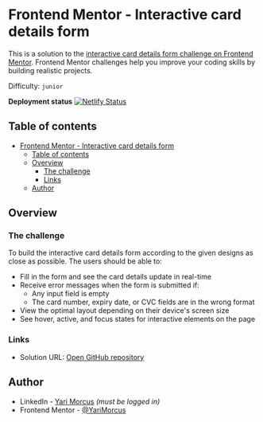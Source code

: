 # Frontend Mentor - Interactive card details form

This is a solution to the [interactive card details form challenge on Frontend Mentor](https://www.frontendmentor.io/challenges/interactive-card-details-form-XpS8cKZDWw). Frontend Mentor challenges help you improve your coding skills by building realistic projects.

Difficulty: `junior`

[//]: # 'Insert screenshot below'

**Deployment status** [![Netlify Status](https://api.netlify.com/api/v1/badges/5f046165-c1a4-46fe-a089-e84ec6402779/deploy-status)](https://app.netlify.com/sites/interactive-card-details-form-ym/deploys)

## Table of contents

- [Frontend Mentor - Interactive card details form](#frontend-mentor---interactive-card-details-form)
  - [Table of contents](#table-of-contents)
  - [Overview](#overview)
    - [The challenge](#the-challenge)
    - [Links](#links)
  - [Author](#author)

## Overview

### The challenge

To build the interactive card details form according to the given designs as close as possible.
The users should be able to:

- Fill in the form and see the card details update in real-time
- Receive error messages when the form is submitted if:
  - Any input field is empty
  - The card number, expiry date, or CVC fields are in the wrong format
- View the optimal layout depending on their device's screen size
- See hover, active, and focus states for interactive elements on the page

### Links

- Solution URL: [Open GitHub repository](https://github.com/YariMorcus/interactive-card-details-form)

[//]: # 'Insert following when online: - Live Site URL: [open Netlify / GitHub page][fill in link]'
[//]: # '## Project information'
[//]: # '### User stories and features'
[//]: # '1. As a user I want to generate a new piece of advice so I might be able to learn something from it'
[//]: # '**Feature**: A button that generates a new piece of advice based on an API call'
[//]: # 'Optional: ### Flowchart'
[//]: # 'Optional: insert flowchart link below'

## Author

- LinkedIn - [Yari Morcus](https://www.linkedin.com/in/yarimorcus) _(must be logged in)_
- Frontend Mentor - [@YariMorcus](https://www.frontendmentor.io/profile/YariMorcus)
